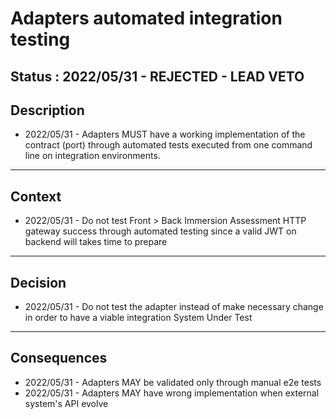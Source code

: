 # Adapters automated integration testing

## Status : 2022/05/31 - REJECTED - LEAD VETO

## Description

- 2022/05/31 - Adapters MUST have a working implementation of the contract (port) through automated tests executed from one command line on integration environments.

---

## Context

- 2022/05/31 - Do not test Front > Back Immersion Assessment HTTP gateway success through automated testing since a valid JWT on backend will takes time to prepare

---

## Decision

- 2022/05/31 - Do not test the adapter instead of make necessary change in order to have a viable integration System Under Test

---

## Consequences

- 2022/05/31 - Adapters MAY be validated only through manual e2e tests
- 2022/05/31 - Adapters MAY have wrong implementation when external system's API evolve
